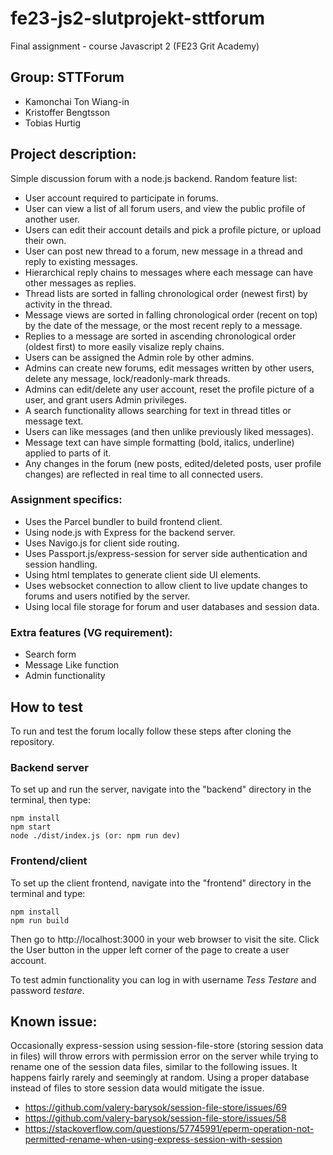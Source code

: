 # fe23-js2-slutprojekt-sttforum
Final assignment - course Javascript 2 (FE23 Grit Academy)

## Group: STTForum
* Kamonchai Ton Wiang-in
* Kristoffer Bengtsson
* Tobias Hurtig

## Project description:
Simple discussion forum with a node.js backend. Random feature list:
* User account required to participate in forums.
* User can view a list of all forum users, and view the public profile of another user. 
* Users can edit their account details and pick a profile picture, or upload their own. 
* User can post new thread to a forum, new message in a thread and reply to existing messages.
* Hierarchical reply chains to messages where each message can have other messages as replies.
* Thread lists are sorted in falling chronological order (newest first) by activity in the thread.
* Message views are sorted in falling chronological order (recent on top) by the date of the message, or the most recent reply to a message.
* Replies to a message are sorted in ascending chronological order (oldest first) to more easily visalize reply chains.
* Users can be assigned the Admin role by other admins. 
* Admins can create new forums, edit messages written by other users, delete any message, lock/readonly-mark threads.
* Admins can edit/delete any user account, reset the profile picture of a user, and grant users Admin privileges. 
* A search functionality allows searching for text in thread titles or message text.
* Users can like messages (and then unlike previously liked messages).
* Message text can have simple formatting (bold, italics, underline) applied to parts of it.
* Any changes in the forum (new posts, edited/deleted posts, user profile changes) are reflected in real time to all connected users.

### Assignment specifics:
* Uses the Parcel bundler to build frontend client. 
* Using node.js with Express for the backend server.
* Uses Navigo.js for client side routing.
* Uses Passport.js/express-session for server side authentication and session handling. 
* Using html templates to generate client side UI elements.
* Uses websocket connection to allow client to live update changes to forums and users notified by the server. 
* Using local file storage for forum and user databases and session data. 

### Extra features (VG requirement):
* Search form
* Message Like function
* Admin functionality


## How to test
To run and test the forum locally follow these steps after cloning the repository. 

### Backend server
To set up and run the server, navigate into the "backend" directory in the terminal, then type:
```
npm install
npm start
node ./dist/index.js (or: npm run dev)
```
### Frontend/client
To set up the client frontend, navigate into the "frontend" directory in the terminal and type:
```
npm install
npm run build
```
Then go to http://localhost:3000 in your web browser to visit the site. Click the User button in the upper left corner of the page to create a user account. 

To test admin functionality you can log in with username _Tess Testare_ and password _testare_.

## Known issue:
Occasionally express-session using session-file-store (storing session data in files) will throw errors with permission error on the server while trying to rename one of the session data files, similar to the following issues. It happens fairly rarely and seemingly at random. Using a proper database instead of files to store session data would mitigate the issue. 
* https://github.com/valery-barysok/session-file-store/issues/69
* https://github.com/valery-barysok/session-file-store/issues/58
* https://stackoverflow.com/questions/57745991/eperm-operation-not-permitted-rename-when-using-express-session-with-session
